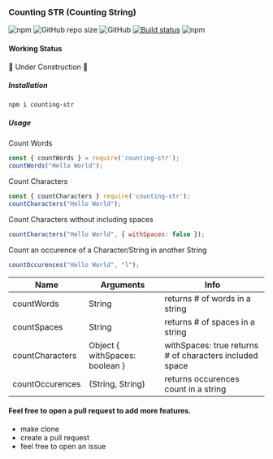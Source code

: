 ### Counting STR (Counting String)

![npm](https://img.shields.io/npm/v/counting-str?style=flat-square)
![GitHub repo size](https://img.shields.io/github/repo-size/vindecodex/counting-str?style=flat-square)
![GitHub](https://img.shields.io/github/license/vindecodex/counting-str?style=flat-square)
[![Build status](https://ci.appveyor.com/api/projects/status/ujaw4dlquf5sknbk?svg=true)](https://ci.appveyor.com/project/vindecodex/counting-str)
![npm](https://img.shields.io/npm/dw/counting-str)

#### Working Status
:construction: Under Construction :construction:

##### Installation

`npm i counting-str`

##### Usage

Count Words
```JavaScript
const { countWords } = require('counting-str');
countWords("Hello World");
```

Count Characters
```JavaScript
const { countCharacters } require('counting-str');
countCharacters("Hello World");
```

Count Characters without including spaces
```JavaScript
countCharacters("Hello World", { withSpaces: false });
```

Count an occurence of a Character/String in another String
```JavaScript
countOccurences("Hello World", "l");
```

|Name           | Arguments                     |  Info                                                   |
|---------------|-------------------------------|---------------------------------------------------------|
|countWords     | String                        | returns # of words in a string                          |
|countSpaces    | String                        | returns # of spaces in a string                         |
|countCharacters| Object { withSpaces: boolean }| withSpaces: true returns # of characters included space |
|countOccurences| (String, String)              | returns occurences count in a string                    |

#### Feel free to open a pull request to add more features.
- make clone
- create a pull request
- feel free to open an issue


